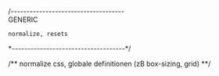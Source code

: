 /*------------------------------------*\
    GENERIC
    
    normalize, resets
\*------------------------------------*/

/**
    normalize css, globale definitionen (zB box-sizing, grid)
**/